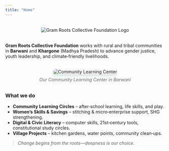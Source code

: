 ```yaml
---
title: "Home"
---
```


<div style="text-align: center; margin: 2rem 0;">
  <img src="/images/logo.png" alt="Gram Roots Collective Foundation Logo" class="logo" style="max-height: 120px; width: auto;">
</div>

**Gram Roots Collective Foundation** works with rural and tribal communities in **Barwani** and **Khargone** (Madhya Pradesh) to advance gender justice, youth leadership, and climate‑friendly livelihoods.

<div style="text-align: center; margin: 2rem 0;">
  <img src="/images/computer-centre-photo.jpeg" alt="Community Learning Center" style="max-width: 100%; height: auto; border-radius: 8px; box-shadow: 0 4px 8px rgba(31, 107, 107, 0.2);">
  <p style="font-style: italic; color: #666; margin-top: 0.5rem;">Our Community Learning Center in Barwani</p>
</div>

### What we do
- **Community Learning Circles** – after‑school learning, life skills, and play.
- **Women’s Skills & Savings** – stitching & micro‑enterprise support, SHG strengthening.
- **Digital & Civic Literacy** – computer skills, 21st‑century tools, constitutional study circles.
- **Village Projects** – kitchen gardens, water points, community clean‑ups.

> *Change begins from the roots—deepness is our choice.*
